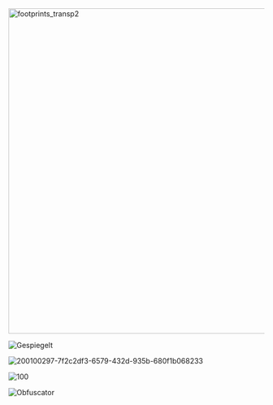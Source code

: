 <img width="640" alt="footprints_transp2" src="https://github.com/bylickilabs/README.md/assets/109308073/790eea79-8d1f-4834-872b-0cb99c7dc8aa">


![Gespiegelt](https://user-images.githubusercontent.com/109308073/235679067-656f0c24-75ac-416e-87e9-966f54ff2580.jpg)


![200100297-7f2c2df3-6579-432d-935b-680f1b068233](https://user-images.githubusercontent.com/109308073/200102009-b23152ce-91cf-4756-a738-1a74413eeda2.gif)

![100](https://user-images.githubusercontent.com/109308073/209451382-c2c90f77-0c2a-45dc-bd06-1f5418910dd9.jpg)

![Obfuscator](https://github.com/bylickilabs/README.md/assets/109308073/e6ededbb-63fc-41f8-8b0c-6360d7de6458)
